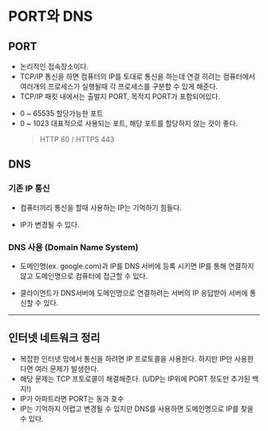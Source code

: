 # PORT와 DNS

## PORT

- 논리적인 접속장소이다.
- TCP/IP 통신을 하면 컴퓨터의 IP를 토대로 통신을 하는데 연결 히려는 컴퓨터에서 여러개의 프로세스가 실행될때 각 프로세스를 구분할 수 있게 해준다.
- TCP/IP 패킷 내에서는 출발지 PORT, 목적지 PORT가 포함되어있다.

* 0 ~ 65535 할당가능한 포트
* 0 ~ 1023 대표적으로 사용되는 포트, 해당 포트를 할당하지 않는 것이 좋다.
  > HTTP 80 / HTTPS 443

## DNS

### 기존 IP 통신

- 컴퓨터끼리 통신을 할때 사용하는 IP는 기억하기 힘들다.

- IP가 변경될 수 있다.

### DNS 사용 (Domain Name System)

- 도메인명(ex. google.com)과 IP를 DNS 서버에 등록 시키면 IP를 통해 연결하지 않고 도메인명으로 컴퓨터에 접근할 수 있다.

- 클라이언트가 DNS서버에 도메인명으로 연결하려는 서버의 IP 응답받아 서버에 통신할 수 있다.

---

## 인터넷 네트워크 정리

- 복잡한 인터넷 망에서 통신을 하려면 IP 프로토콜을 사용한다. 하지만 IP만 사용한다면 여러 문제가 발생한다.
- 해당 문제는 TCP 프토로콜이 해결해준다. (UDP는 IP위에 PORT 정도만 추가된 백지!)
- IP가 아파트라면 PORT는 동과 호수
- IP는 기억하지 어렵고 변경될 수 있지만 DNS를 사용하면 도메인명으로 IP를 찾을 수 있다.

